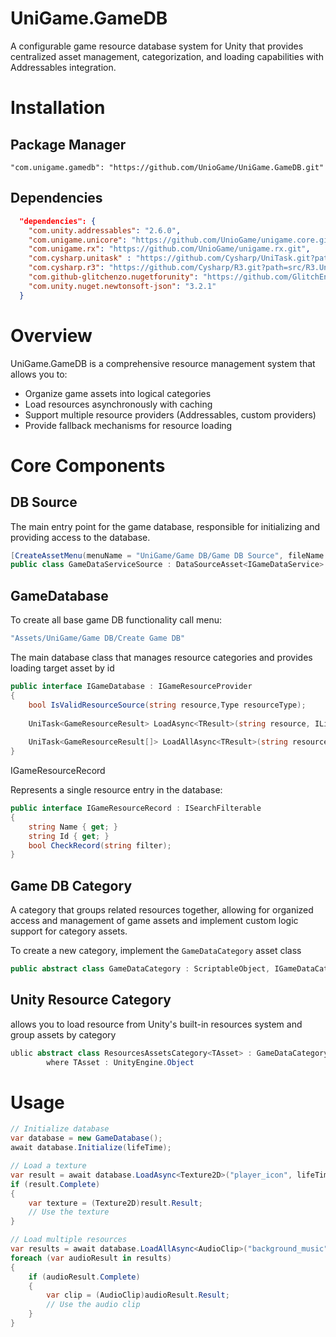 # UniGame.GameDB

A configurable game resource database system for Unity that provides centralized asset management, categorization, and loading capabilities with Addressables integration.

# Installation

## Package Manager
```
"com.unigame.gamedb": "https://github.com/UnioGame/UniGame.GameDB.git"
```

## Dependencies

```json
  "dependencies": {
    "com.unity.addressables": "2.6.0",
    "com.unigame.unicore": "https://github.com/UnioGame/unigame.core.git",
    "com.unigame.rx": "https://github.com/UnioGame/unigame.rx.git",
    "com.cysharp.unitask" : "https://github.com/Cysharp/UniTask.git?path=src/UniTask/Assets/Plugins/UniTask",
    "com.cysharp.r3": "https://github.com/Cysharp/R3.git?path=src/R3.Unity/Assets/R3.Unity",
    "com.github-glitchenzo.nugetforunity": "https://github.com/GlitchEnzo/NuGetForUnity.git?path=/src/NuGetForUnity",
    "com.unity.nuget.newtonsoft-json": "3.2.1"
  }
```

# Overview

UniGame.GameDB is a comprehensive resource management system that allows you to:
- Organize game assets into logical categories
- Load resources asynchronously with caching
- Support multiple resource providers (Addressables, custom providers)
- Provide fallback mechanisms for resource loading

# Core Components

## DB Source

The main entry point for the game database, responsible for initializing and providing access to the database.

```csharp
[CreateAssetMenu(menuName = "UniGame/Game DB/Game DB Source", fileName = "Game DB Source")]
public class GameDataServiceSource : DataSourceAsset<IGameDataService>
```

## GameDatabase

To create all base game DB functionality call menu:

```csharp
"Assets/UniGame/Game DB/Create Game DB"
```

The main database class that manages resource categories and provides loading target asset by id

```csharp
public interface IGameDatabase : IGameResourceProvider
{
    bool IsValidResourceSource(string resource,Type resourceType);
        
    UniTask<GameResourceResult> LoadAsync<TResult>(string resource, ILifeTime lifeTime);
    
    UniTask<GameResourceResult[]> LoadAllAsync<TResult>(string resource, ILifeTime lifeTime);
}
```

IGameResourceRecord

Represents a single resource entry in the database:

```csharp
public interface IGameResourceRecord : ISearchFilterable
{
    string Name { get; }
    string Id { get; }
    bool CheckRecord(string filter);
}
```

## Game DB Category

A category that groups related resources together, allowing for organized access and 
management of game assets and implement custom logic support for category assets.

To create a new category, implement the `GameDataCategory` asset class

```csharp
public abstract class GameDataCategory : ScriptableObject, IGameDataCategory
````

## Unity Resource Category

allows you to load resource from Unity's built-in resources system and group assets by category

```csharp
ublic abstract class ResourcesAssetsCategory<TAsset> : GameDataCategory
        where TAsset : UnityEngine.Object
```

# Usage

```csharp
// Initialize database
var database = new GameDatabase();
await database.Initialize(lifeTime);

// Load a texture
var result = await database.LoadAsync<Texture2D>("player_icon", lifeTime);
if (result.Complete)
{
    var texture = (Texture2D)result.Result;
    // Use the texture
}

// Load multiple resources
var results = await database.LoadAllAsync<AudioClip>("background_music", lifeTime);
foreach (var audioResult in results)
{
    if (audioResult.Complete)
    {
        var clip = (AudioClip)audioResult.Result;
        // Use the audio clip
    }
}
```
